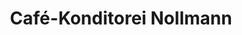 ---
title: "Café-Konditorei Nollmann"
url: /steinhagen/cafe-konditorei-nollmann/
shop: Konditorei
---
